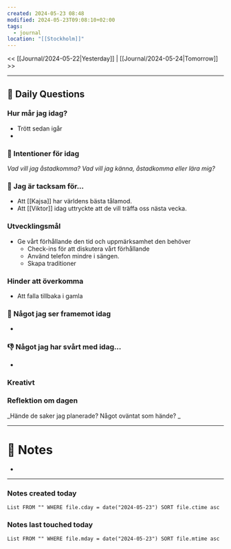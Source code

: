 ```yaml
---
created: 2024-05-23 08:48
modified: 2024-05-23T09:08:10+02:00
tags:
  - journal
location: "[[Stockholm]]"
---
```


<< [[Journal/2024-05-22|Yesterday]] | [[Journal/2024-05-24|Tomorrow]] >>

---
## 📅 Daily Questions
### Hur mår jag idag?
- Trött sedan igår
- 
### 🚀  Intentioner för idag
_Vad vill jag åstadkomma? Vad vill jag känna, åstadkomma eller lära mig?_

### 🙏 Jag är tacksam för...
- Att [[Kajsa]] har världens bästa tålamod.
- Att [[Viktor]] idag uttryckte att de vill träffa oss nästa vecka.

### Utvecklingsmål
- Ge vårt förhållande den tid och uppmärksamhet den behöver
	- Check-ins för att diskutera vårt förhållande
	- Använd telefon mindre i sängen. 
	- Skapa traditioner

### Hinder att överkomma
- Att falla tillbaka i gamla 
### 🙌 Något jag ser framemot idag
- 

### 👎 Något jag har svårt med idag...
- 

### Kreativt

### Reflektion om dagen
_Hände de saker jag planerade? Något oväntat som hände? _

---
# 📝 Notes
- 
---
### Notes created today
```dataview
List FROM "" WHERE file.cday = date("2024-05-23") SORT file.ctime asc
```
### Notes last touched today
```dataview
List FROM "" WHERE file.mday = date("2024-05-23") SORT file.mtime asc
```